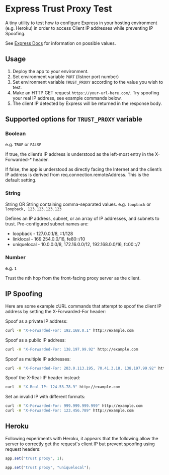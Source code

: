 # Express Trust Proxy Test

A tiny utility to test how to configure Express in your hosting environment (e.g. Heroku) in order to access Client IP addresses while preventing IP Spoofing.

See [Express Docs](https://expressjs.com/en/5x/api.html#trust.proxy.options.table) for information on possible values.

## Usage

1. Deploy the app to your environment.
2. Set environment variable `PORT` (listner port number)
3. Set environment variable `TRUST_PROXY` according to the value you wish to test.
4. Make an HTTP GET request `https://your-url-here.com/`. Try spoofing your real IP address, see example commands below.
5. The client IP detected by Express will be returned in the response body.

## Supported options for `TRUST_PROXY` variable

### Boolean

e.g. `TRUE` or `FALSE`

If true, the client’s IP address is understood as the left-most entry in the X-Forwarded-\* header.

If false, the app is understood as directly facing the Internet and the client’s IP address is derived from req.connection.remoteAddress. This is the default setting.

### String

String OR String containing comma-separated values. e.g. `loopback` or `loopback, 123.123.123.123`

Defines an IP address, subnet, or an array of IP addresses, and subnets to trust. Pre-configured subnet names are:

- loopback - 127.0.0.1/8, ::1/128
- linklocal - 169.254.0.0/16, fe80::/10
- uniquelocal - 10.0.0.0/8, 172.16.0.0/12, 192.168.0.0/16, fc00::/7

### Number

e.g. `1`

Trust the nth hop from the front-facing proxy server as the client.

## IP Spoofing

Here are some example cURL commands that attempt to spoof the client IP address by setting the X-Forwarded-For header:

Spoof as a private IP address:

```sh
curl -H "X-Forwarded-For: 192.168.0.1" http://example.com
```

Spoof as a public IP address:

```sh
curl -H "X-Forwarded-For: 138.197.99.92" http://example.com
```

Spoof as multiple IP addresses:

```sh
curl -H "X-Forwarded-For: 203.0.113.195, 70.41.3.18, 138.197.99.92" http://example.com
```

Spoof the X-Real-IP header instead:

```sh
curl -H "X-Real-IP: 124.53.78.9" http://example.com
```

Set an invalid IP with different formats:

```sh
curl -H "X-Forwarded-For: 999.999.999.999" http://example.com
curl -H "X-Forwarded-For: 123.456.789" http://example.com
```

## Heroku

Following experiments with Heroku, it appears that the following allow the server to correctly get the request's client IP but prevent spoofing using request headers:

```js
app.set("trust proxy", 1);
```

```js
app.set("trust proxy", "uniquelocal");
```
